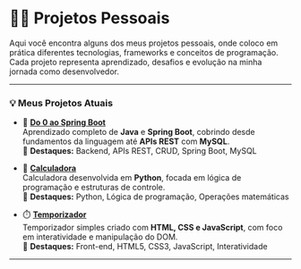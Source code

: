 # 🌟✨ Projetos Pessoais

Aqui você encontra alguns dos meus projetos pessoais, onde coloco em prática diferentes tecnologias, frameworks e conceitos de programação.  
Cada projeto representa aprendizado, desafios e evolução na minha jornada como desenvolvedor.  

---

### 💡 Meus Projetos Atuais

- 🚀 **[Do 0 ao Spring Boot](https://github.com/BispoJPM/Projeto_Java)**  
  Aprendizado completo de **Java** e **Spring Boot**, cobrindo desde fundamentos da linguagem até **APIs REST** com **MySQL**.  
  🔹 **Destaques:** Backend, APIs REST, CRUD, Spring Boot, MySQL

- 🐍 **[Calculadora](https://github.com/BispoJPM/Calculadora)**  
  Calculadora desenvolvida em **Python**, focada em lógica de programação e estruturas de controle.  
  🔹 **Destaques:** Python, Lógica de programação, Operações matemáticas

- ⏱️ **[Temporizador](https://github.com/BispoJPM/Temporizador)**  
  Temporizador simples criado com **HTML, CSS e JavaScript**, com foco em interatividade e manipulação do DOM.  
  🔹 **Destaques:** Front-end, HTML5, CSS3, JavaScript, Interatividade

---
